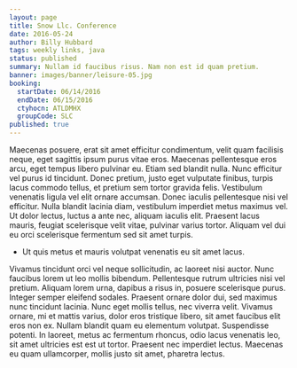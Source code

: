```yaml
---
layout: page
title: Snow Llc. Conference
date: 2016-05-24
author: Billy Hubbard
tags: weekly links, java
status: published
summary: Nullam id faucibus risus. Nam non est id quam pretium.
banner: images/banner/leisure-05.jpg
booking:
  startDate: 06/14/2016
  endDate: 06/15/2016
  ctyhocn: ATLDMHX
  groupCode: SLC
published: true
---
```

Maecenas posuere, erat sit amet efficitur condimentum, velit quam facilisis neque, eget sagittis ipsum purus vitae eros. Maecenas pellentesque eros arcu, eget tempus libero pulvinar eu. Etiam sed blandit nulla. Nunc efficitur vel purus id tincidunt. Donec pretium, justo eget vulputate finibus, turpis lacus commodo tellus, et pretium sem tortor gravida felis. Vestibulum venenatis ligula vel elit ornare accumsan. Donec iaculis pellentesque nisi vel efficitur. Nulla blandit lacinia diam, vestibulum imperdiet metus maximus vel. Ut dolor lectus, luctus a ante nec, aliquam iaculis elit. Praesent lacus mauris, feugiat scelerisque velit vitae, pulvinar varius tortor. Aliquam vel dui eu orci scelerisque fermentum sed sit amet turpis.

* Ut quis metus et mauris volutpat venenatis eu sit amet lacus.

Vivamus tincidunt orci vel neque sollicitudin, ac laoreet nisi auctor. Nunc faucibus lorem ut leo mollis bibendum. Pellentesque rutrum ultricies nisi vel pretium. Aliquam lorem urna, dapibus a risus in, posuere scelerisque purus. Integer semper eleifend sodales. Praesent ornare dolor dui, sed maximus nunc tincidunt lacinia. Nunc eget mollis tellus, nec viverra velit. Vivamus ornare, mi et mattis varius, dolor eros tristique libero, sit amet faucibus elit eros non ex. Nullam blandit quam eu elementum volutpat. Suspendisse potenti. In laoreet, metus ac fermentum rhoncus, odio lacus venenatis leo, sit amet ultricies est est ut tortor. Praesent nec imperdiet lectus. Maecenas eu quam ullamcorper, mollis justo sit amet, pharetra lectus.
